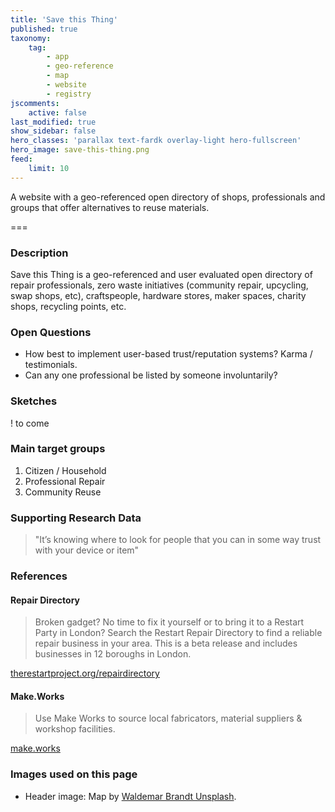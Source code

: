 ```yaml
---
title: 'Save this Thing'
published: true
taxonomy:
    tag:
        - app
        - geo-reference
        - map
        - website
        - registry
jscomments:
    active: false
last_modified: true
show_sidebar: false
hero_classes: 'parallax text-fardk overlay-light hero-fullscreen'
hero_image: save-this-thing.png
feed:
    limit: 10
---
```


A website with a geo-referenced open directory of shops, professionals and groups that offer alternatives to reuse materials.

===

### Description

Save this Thing is a geo-referenced and user evaluated open directory of repair professionals, zero waste initiatives (community repair, upcycling, swap shops, etc), craftspeople, hardware stores, maker spaces, charity shops, recycling points, etc.

### Open Questions

- How best to implement user-based trust/reputation systems? Karma / testimonials.
- Can any one professional be listed by someone involuntarily?

### Sketches

! to come

### Main target groups

1. Citizen / Household
1. Professional Repair
1. Community Reuse

### Supporting Research Data

> "It’s knowing where to look for people that you can in some way trust with your device or item"

### References

#### Repair Directory

> Broken gadget? No time to fix it yourself or to bring it to a Restart Party in London? Search the Restart Repair Directory to find a reliable repair business in your area. This is a beta release and includes businesses in 12 boroughs in London.

[therestartproject.org/repairdirectory](https://therestartproject.org/repairdirectory/)

#### Make.Works

> Use Make Works to source local fabricators, material suppliers & workshop facilities.

[make.works](https://make.works/)

### Images used on this page

* Header image: Map by [Waldemar Brandt Unsplash](https://unsplash.com/photos/aHZF4sz0YNw).

